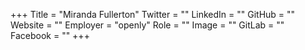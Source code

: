 +++
Title = "Miranda Fullerton"
Twitter = ""
LinkedIn = ""
GitHub = ""
Website = ""
Employer = "openly"
Role = ""
Image = ""
GitLab = ""
Facebook = ""
+++
